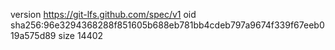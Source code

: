 version https://git-lfs.github.com/spec/v1
oid sha256:96e3294368288f851605b688eb781bb4cdeb797a9674f339f67eeb019a575d89
size 14402
